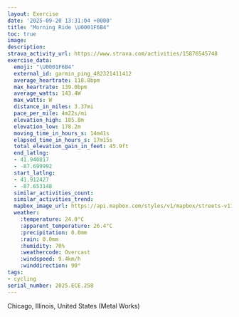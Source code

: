 ```yaml
---
layout: Exercise
date: '2025-09-20 13:31:04 +0000'
title: "Morning Ride \U0001F6B4"
toc: true
image:
description:
strava_activity_url: https://www.strava.com/activities/15876545748
exercise_data:
  emoji: "\U0001F6B4"
  external_id: garmin_ping_482321411412
  average_heartrate: 118.8bpm
  max_heartrate: 139.0bpm
  average_watts: 143.4W
  max_watts: W
  distance_in_miles: 3.37mi
  pace_per_mile: 4m22s/mi
  elevation_high: 185.8m
  elevation_low: 178.2m
  moving_time_in_hours_s: 14m41s
  elapsed_time_in_hours_s: 17m15s
  total_elevation_gain_in_feet: 45.9ft
  end_latlng:
  - 41.940817
  - -87.699992
  start_latlng:
  - 41.912427
  - -87.653148
  similar_activities_count:
  similar_activities_trend:
  mapbox_image_url: https://api.mapbox.com/styles/v1/mapbox/streets-v11/static/path-5+787af2-1.0(gny~Fta_vO_EfGiB%7CCsBxCq%40rAWTFfA%3FpCFxE%40hP%40nCh%40fEp%40%60EL%60ABXCFa%40ZaDpB_D~BUTy%40dAeAjBw%40fAk%40%7C%40mFhJsB~CyCbFkCdE%7BBbDg%40%5CWFm%40BmBA_DDa%40Ng%40%60%40%5Bp%40Mh%40IfADnABlDB%5CAxBC%5EQx%40ELiCpEiAjB_BbCmEbHiJrOu%40dAmDjG_BfC%40E%7D%40nAkBlDoHzLi%40%7C%40Sd%40i%40z%40%5B%5CaBhCmAxBs%40dAyDjG_E%7CGkCbE_%40t%40MJU%5CcApBu%40lA),pin-s-s+e5b22e(-87.65483,41.91476),pin-s-f+89ae00(-87.69880000000005,41.939769999999996)/auto/800x800?access_token=pk.eyJ1Ijoiam9zaGJlY2ttYW4iLCJhIjoiY205eWR2aDd1MWZ6djJrbXc4a3M0bWZleiJ9.XiG9OWkNcZk2QzjJbxLB4A
  weather:
    :temperature: 24.0°C
    :apparent_temperature: 26.4°C
    :precipitation: 0.0mm
    :rain: 0.0mm
    :humidity: 70%
    :weathercode: Overcast
    :windspeed: 9.4km/h
    :winddirection: 90°
tags:
- cycling
serial_number: 2025.ECE.258
---
```

Chicago, Illinois, United States (Metal Works)
